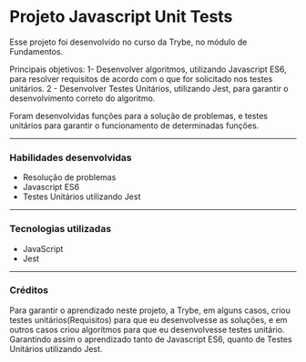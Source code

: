 # Projeto Javascript Unit Tests
  Esse projeto foi desenvolvido no curso da Trybe, no módulo de Fundamentos.

  Principais objetivos:
    1- Desenvolver algoritmos, utilizando Javascript ES6, para resolver requisitos de acordo com o que for solicitado nos testes unitários.
    2 - Desenvolver Testes Unitários, utilizando Jest, para garantir o desenvolvimento correto do algoritmo.
  
  Foram desenvolvidas funções para a solução de problemas, e testes unitários para garantir o funcionamento de determinadas funções.


---

### Habilidades desenvolvidas
- Resolução de problemas
- Javascript ES6
- Testes Unitários utilizando Jest

---

### Tecnologias utilizadas
- JavaScript
- Jest

---

### Créditos
  Para garantir o aprendizado neste projeto, a Trybe, em alguns casos, criou testes unitários(Requisitos) para que eu desenvolvesse as soluções, e em outros casos criou algoritmos para que eu desenvolvesse testes unitário. Garantindo assim o aprendizado tanto de Javascript ES6, quanto de Testes Unitários utilizando Jest.
